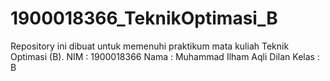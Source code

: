 # 1900018366_TeknikOptimasi_B
Repository ini dibuat untuk memenuhi praktikum mata kuliah Teknik Optimasi (B).
NIM : 1900018366
Nama : Muhammad Ilham Aqli Dilan
Kelas : B
